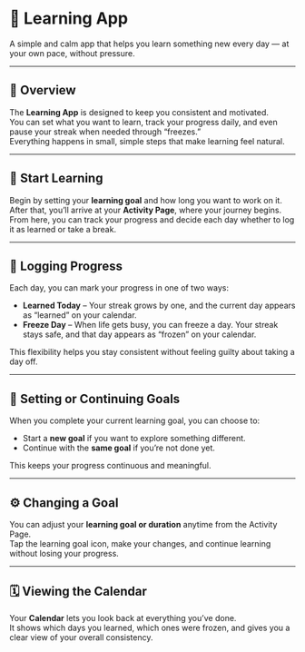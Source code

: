 # 🌱 Learning App

A simple and calm app that helps you learn something new every day — at your own pace, without pressure.

---

## 🧭 Overview

The **Learning App** is designed to keep you consistent and motivated.  
You can set what you want to learn, track your progress daily, and even pause your streak when needed through “freezes.”  
Everything happens in small, simple steps that make learning feel natural.

---

## 🎯 Start Learning

Begin by setting your **learning goal** and how long you want to work on it.  
After that, you’ll arrive at your **Activity Page**, where your journey begins.  
From here, you can track your progress and decide each day whether to log it as learned or take a break.

---

## 📘 Logging Progress

Each day, you can mark your progress in one of two ways:

- **Learned Today** – Your streak grows by one, and the current day appears as “learned” on your calendar.  
- **Freeze Day** – When life gets busy, you can freeze a day. Your streak stays safe, and that day appears as “frozen” on your calendar.

This flexibility helps you stay consistent without feeling guilty about taking a day off.

---

## 🎯 Setting or Continuing Goals

When you complete your current learning goal, you can choose to:
- Start a **new goal** if you want to explore something different.  
- Continue with the **same goal** if you’re not done yet.  

This keeps your progress continuous and meaningful.

---

## ⚙️ Changing a Goal

You can adjust your **learning goal or duration** anytime from the Activity Page.  
Tap the learning goal icon, make your changes, and continue learning without losing your progress.

---

## 🗓️ Viewing the Calendar

Your **Calendar** lets you look back at everything you’ve done.  
It shows which days you learned, which ones were frozen, and gives you a clear view of your overall consistency.


